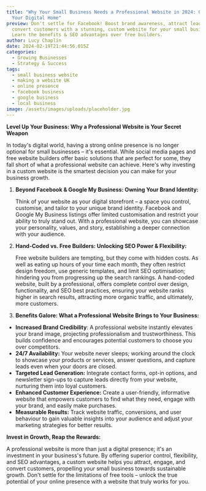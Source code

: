 ```yaml
---
title: "Why Your Small Business Needs a Professional Website in 2024: Owning
  Your Digital Home"
preview: Don't settle for Facebook! Boost brand awareness, attract leads, and
  convert customers with a stunning, custom website for your small business.
  Learn the benefits & SEO advantages over free builders.
author: Lucy Chaplin
date: 2024-02-19T21:44:56.015Z
categories:
  - Growing Businesses
  - Strategy & Success
tags:
  - small business website
  - making a website UK
  - online presence
  - facebook business
  - google business
  - local business
image: /assets/images/uploads/placeholder.jpg
---
```


**Level Up Your Business: Why a Professional Website is Your Secret Weapon**

In today's digital world, having a strong online presence is no longer optional for small businesses – it's essential. While social media pages and free website builders offer basic solutions that are perfect for some, they fall short of what a professional website can achieve. Here's why investing in a custom website is the smartest decision you can make for your business growth.

1. **Beyond Facebook & Google My Business: Owning Your Brand Identity:**

   Think of your website as your digital storefront – a space you control, customise, and tailor to your unique brand identity. Facebook and Google My Business listings offer limited customisation and restrict your ability to truly stand out. With a professional website, you can showcase your personality, values, and story, establishing a deeper connection with your audience.

2. **Hand-Coded vs. Free Builders: Unlocking SEO Power & Flexibility:**

   Free website builders are tempting, but they come with hidden costs. As well as eating up hours of your time each month, they often restrict design freedom, use generic templates, and limit SEO optimisation; hindering you from progressing up the search rankings. A hand-coded website, built by a professional, offers complete control over design, functionality, and SEO best practices, ensuring your website ranks higher in search results, attracting more organic traffic, and ultimately, more customers.

3. **Benefits Galore: What a Professional Website Brings to Your Business:**

- **Increased Brand Credibility**: A professional website instantly elevates your brand image, projecting professionalism and trustworthiness. This builds confidence and encourages potential customers to choose you over competitors.
- **24/7 Availability:** Your website never sleeps; working around the clock to showcase your products or services, answer questions, and capture leads even when your doors are closed.
- **Targeted Lead Generation:** Integrate contact forms, opt-in options, and newsletter sign-ups to capture leads directly from your website, nurturing them into loyal customers.
- **Enhanced Customer Experience:** Create a user-friendly, informative website that empowers customers to find what they need, engage with your brand, and easily make purchases.
- **Measurable Results:** Track website traffic, conversions, and user behaviour to gain valuable insights into your audience and adjust your marketing strategies for better results.

**Invest in Growth, Reap the Rewards:**

A professional website is more than just a digital presence; it's an investment in your business's future. By offering superior control, flexibility, and SEO advantages, a custom website helps you attract, engage, and convert customers, propelling your small business towards sustainable growth. Don't settle for the limitations of free tools – unlock the true potential of your online presence with a website that truly works for you.
